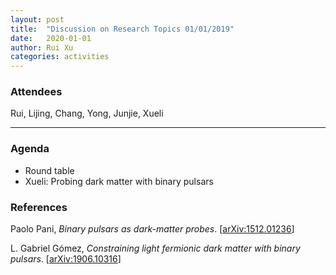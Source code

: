 ```yaml
---
layout: post
title:  "Discussion on Research Topics 01/01/2019"
date:   2020-01-01
author: Rui Xu
categories: activities
---
```



### Attendees

Rui, Lijing, Chang, Yong, Junjie, Xueli

---

### Agenda

- Round table
- Xueli: Probing dark matter with binary pulsars

### References

Paolo Pani, *Binary pulsars as dark-matter probes*. [[arXiv:1512.01236](https://arxiv.org/abs/1512.01236)] 

L. Gabriel Gómez, *Constraining light fermionic dark matter with binary pulsars*. [[arXiv:1906.10316](https://arxiv.org/abs/1906.10316)]


